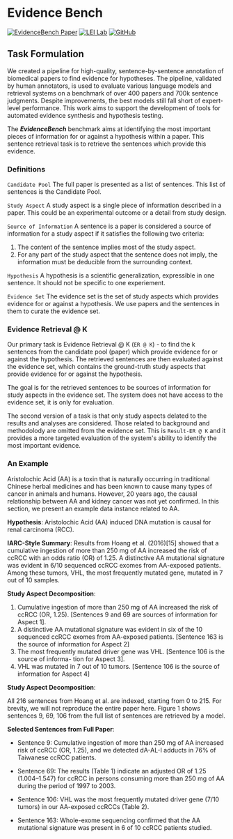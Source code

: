 # Evidence Bench

[![EvidenceBench Paper](https://img.shields.io/badge/Paper-blue.svg?logo=read-the-docs&logoColor=white)](https://link_to_your_paper) [![LEI Lab](https://img.shields.io/badge/Lab%20Group-LEI%20Lab-blue.svg?logo=teams&logoColor=white)](https://lei.ucsd.edu/) [![GitHub](https://img.shields.io/badge/GitHub-EvidenceBench-blue.svg?logo=github&logoColor=white)](https://github.com/EvidenceBench/EvidenceBench)

## Task Formulation

We created a pipeline for high-quality, sentence-by-sentence annotation of biomedical papers to find evidence for hypotheses. The pipeline, validated by human annotators, is used to evaluate various language models and retrieval systems on a benchmark of over 400 papers and 700k sentence judgments. Despite improvements, the best models still fall short of expert-level performance. This work aims to support the development of tools for automated evidence synthesis and hypothesis testing.

The ***EvidenceBench*** benchmark aims at identifying the most important pieces of information for or against a hypothesis within a paper. This sentence retrieval task is to retrieve the sentences which provide this evidence.

### Definitions

``Candidate Pool`` The full paper is presented as a list of sentences. This list of sentences is the Candidate Pool. 

``Study Aspect`` A study aspect is a single piece of information described in a paper. This could be an experimental outcome or a detail from study design.

``Source of Information`` A sentence is a paper is considered a source of information for a study aspect if it satisfies the following two criteria:

1. The content of the sentence implies most of the study aspect.
2. For any part of the study aspect that the sentence does not imply, the information must be deducible from the surrounding context.

``Hypothesis`` A hypothesis is a scientific generalization, expressible in one sentence. It should not be specific to one experiement. 

``Evidence Set`` The evidence set is the set of study aspects which provides evidence for or against a hypothesis. We use papers and the sentences in them to curate the evidence set.

### Evidence Retrieval @ K

Our primary task is Evidence Retrieval @ K (``ER @ K``) - to find the k sentences from the candidate pool (paper) which provide evidence for or against the hypothesis. The retrieved sentences are then evaluated against the evidence set, which contains the ground-truth study aspects that provide evidence for or against the hypothesis.

The goal is for the retrieved sentences to be sources of information for study aspects in the evidence set. The system does not have access to the evidence set, it is only for evaluation.

The second version of a task is that only study aspects delated to the results and analyses are considered. Those related to background and methodolody are omitted from the evidence set. This is ``Result-ER @ K`` and it provides a more targeted evaluation of the system's ability to identify the most important evidence.

### An Example

Aristolochic Acid (AA) is a toxin that is naturally occurring in traditional Chinese herbal medicines and has been known to cause many types of cancer in animals and humans. However, 20 years ago, the causal relationship between AA and kidney cancer was not yet confirmed. In this section, we present an example data instance related to AA.

**Hypothesis**: Aristolochic Acid (AA) induced DNA mutation is causal for renal carcinoma (RCC).

**IARC-Style Summary**: Results from Hoang et al. (2016)[15] showed that a cumulative ingestion of more than 250 mg of AA increased the risk of ccRCC with an odds ratio (OR) of 1.25. A distinctive AA mutational signature was evident in 6/10 sequenced ccRCC exomes from AA-exposed patients. Among these tumors, VHL, the most frequently mutated gene, mutated in 7 out of 10 samples.

**Study Aspect Decomposition**:

1. Cumulative ingestion of more than 250 mg of AA increased the risk of ccRCC (OR, 1.25). [Sentences 9 and 69 are sources of information for Aspect 1].
2. A distinctive AA mutational signature was evident in six of the 10 sequenced ccRCC exomes from AA-exposed patients. [Sentence 163 is the source of information for Aspect 2]
3. The most frequently mutated driver gene was VHL. [Sentence 106 is the source of informa- tion for Aspect 3].
4. VHL was mutated in 7 out of 10 tumors. [Sentence 106 is the source of information for Aspect 4]

**Study Aspect Decomposition**:

All 216 sentences from Hoang et al. are indexed, starting from 0 to 215. For brevity, we will not reproduce the entire paper here. Figure 1 shows sentences 9, 69, 106 from the full list of sentences are retrieved by a model.

**Selected Sentences from Full Paper**:

- Sentence 9: Cumulative ingestion of more than 250 mg of AA increased risk of ccRCC (OR, 1.25), and we detected dA-AL-I adducts in 76% of Taiwanese ccRCC patients.

- Sentence 69: The results (Table 1) indicate an adjusted OR of 1.25 (1.004–1.547) for ccRCC in persons consuming more than 250 mg of AA during the period of 1997 to 2003.

- Sentence 106: VHL was the most frequently mutated driver gene (7/10 tumors) in our AA-exposed ccRCCs (Table 2).

- Sentence 163: Whole-exome sequencing confirmed that the AA mutational signature was present in 6 of 10 ccRCC patients studied.
